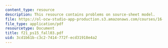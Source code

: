 ```yaml
---
content_type: resource
description: This resource contains problems on source-sheet model.
file: https://ol-ocw-studio-app-production.s3.amazonaws.com/courses/16-01-unified-engineering-i-ii-iii-iv-fall-2005-spring-2006/3cd1b61bc3c27414772fecd31918e4a2_f21_ps15_fall03.pdf
file_type: application/pdf
resourcetype: Document
title: f21_ps15_fall03.pdf
uid: 3cd1b61b-c3c2-7414-772f-ecd31918e4a2
---
```

